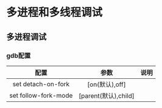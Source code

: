 <!--
 * @Author: Outsider
 * @Date: 2022-04-21 19:39:50
 * @LastEditors: Outsider
 * @LastEditTime: 2022-04-21 19:45:59
 * @Description: In User Settings Edit
 * @FilePath: \Notes\GCC\Gdb\Multi.md
-->

# 多进程和多线程调试

## 多进程调试

### gdb配置

|配置|参数|说明|
|:--:|:--:|:--:|
set detach-on-fork|[on(默认),off]|
set follow-fork-mode|[parent(默认),child]

